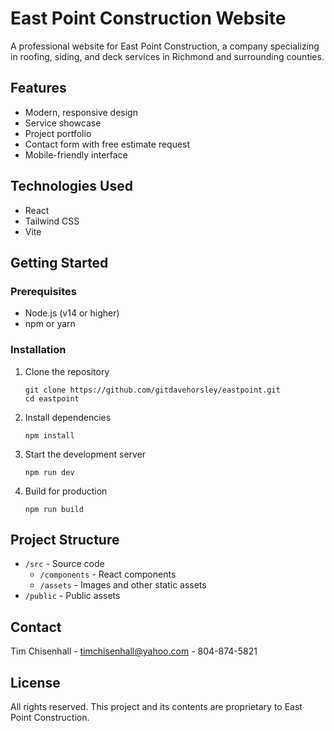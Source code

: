 # East Point Construction Website

A professional website for East Point Construction, a company specializing in roofing, siding, and deck services in Richmond and surrounding counties.

## Features

- Modern, responsive design
- Service showcase
- Project portfolio
- Contact form with free estimate request
- Mobile-friendly interface

## Technologies Used

- React
- Tailwind CSS
- Vite

## Getting Started

### Prerequisites

- Node.js (v14 or higher)
- npm or yarn

### Installation

1. Clone the repository
   ```
   git clone https://github.com/gitdavehorsley/eastpoint.git
   cd eastpoint
   ```

2. Install dependencies
   ```
   npm install
   ```

3. Start the development server
   ```
   npm run dev
   ```

4. Build for production
   ```
   npm run build
   ```

## Project Structure

- `/src` - Source code
  - `/components` - React components
  - `/assets` - Images and other static assets
- `/public` - Public assets

## Contact

Tim Chisenhall - [timchisenhall@yahoo.com](mailto:timchisenhall@yahoo.com) - 804-874-5821

## License

All rights reserved. This project and its contents are proprietary to East Point Construction.
